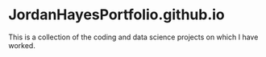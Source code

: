 # JordanHayesPortfolio.github.io
This is a collection of the coding and data science projects on which I have worked.
